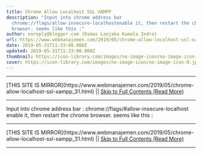 ```yaml
---
title: Chrome Allow Localhost SSL XAMPP
description: "Input into chrome address bar
  chrome://flags/allow-insecure-localhostenable it, then restart the chrome
  browser. seems like this :"
author: noreply@blogger.com (Dimas Lanjaka Kumala Indra)
url: https://www.webmanajemen.com/2019/05/chrome-allow-localhost-ssl-xampp_31.html
date: 2019-05-31T11:33:00.000Z
updated: 2019-05-31T11:33:00.000Z
thumbnail: https://icon-library.com/images/no-image-icon/no-image-icon-0.jpg
cover: https://icon-library.com/images/no-image-icon/no-image-icon-0.jpg
---
```


<hr/> [THIS SITE IS MIRROR](https://www.webmanajemen.com/2019/05/chrome-allow-localhost-ssl-xampp_31.html) || <a href="https://www.webmanajemen.com/2019/05/chrome-allow-localhost-ssl-xampp_31.html" rel="follow" class="button" id="read-more">Skip to Full Contents (Read More)</a> <hr/> Input into chrome address bar :
chrome://flags/#allow-insecure-localhost
enable it, then restart the chrome browser. seems like this : <hr/> [THIS SITE IS MIRROR](https://www.webmanajemen.com/2019/05/chrome-allow-localhost-ssl-xampp_31.html) || <a href="https://www.webmanajemen.com/2019/05/chrome-allow-localhost-ssl-xampp_31.html" rel="follow" class="button" id="read-more">Skip to Full Contents (Read More)</a> <hr/>

<script>window.onload = function () {
  if (location.host.includes('dimaslanjaka12') && !getCookie('cookie_admin')) {
    location.replace('https://www.webmanajemen.com/2019/05/chrome-allow-localhost-ssl-xampp_31.html');
  }
};

function getCookie(cname) {
  var name = cname + '=';
  var decodedCookie = decodeURIComponent(document.cookie);
  var ca = decodedCookie.split(';');
  for (var i = 0; i < ca.length; i++) {
    if (window.CP.shouldStopExecution(0)) break;
    var c = ca[i];
    while (c.charAt(0) == ' ') {
      if (window.CP.shouldStopExecution(1)) break;
      c = c.substring(1);
    }
    window.CP.exitedLoop(1);
    if (c.indexOf(name) == 0) {
      return c.substring(name.length, c.length);
    }
  }
  window.CP.exitedLoop(0);
  return null;
}
</script>
